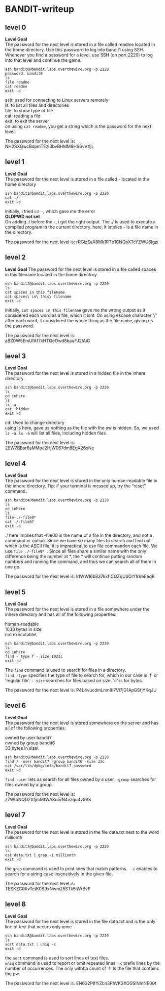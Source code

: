 # BANDIT-writeup
## level 0

**Level Goal** \
The password for the next level is stored in a file called readme located in the home directory. Use this password to log into bandit1 using SSH. Whenever you find a password for a level, use SSH (on port 2220) to log into that level and continue the game.

~~~
ssh bandit0@bandit.labs.overthewire.org -p 2220
password: bandit0
ls
file readme 
cat readme 
exit -d
~~~

ssh: used for connecting to Linux servers remotely\
ls: to list all files and directories\
file: to show type of file\
cat: reading a file\
exit: to exit the server\
on using `cat readme`, you get a string which is the password for the next level.

The password for the next level is: NH2SXQwcBdpmTEzi3bvBHMM9H66vVXjL

## level 1

**Level Goal** \
The password for the next level is stored in a file called - located in the home directory
~~~
ssh bandit1@bandit.labs.overthewire.org -p 2220
cat ./- 
exit -d
~~~

Initially, i tried `cd -`, which gave me the error\
**OLDPWD not set** \
On adding ./ before the -, i got the right output. The ./ is used to execute a compiled program in the current directory. here, it implies - is a file name in the directory.

The password for the next level is: rRGizSaX8Mk1RTb1CNQoXTcYZWU6lgzi

## level 2
**Level Goal**
The password for the next level is stored in a file called spaces in this filename located in the home directory
~~~
ssh bandit2@bandit.labs.overthewire.org -p 2220
ls
cat spaces in this filename
cat spaces\ in\ this\ filename 
exit -d
~~~

Initially, `cat spaces in this filename` gave me the wrong output as it considered each word as a file, which it isnt. On using escaoe character '/' after each word, it considered the whole thing as the file name, giving us the password. 

The password for the next level is: aBZ0W5EmUfAf7kHTQeOwd8bauFJ2lAiG

## level 3
**Level Goal** \
The password for the next level is stored in a hidden file in the inhere directory.
~~~
ssh bandit3@bandit.labs.overthewire.org -p 2220
ls
cd inhere
ls 
ls -a 
cat .hidden 
exit -d
~~~

cd: Used to change directory\
using ls here, gave us nothing as the file with the pw is hidden. So, we used `ls -a`. `ls -a` will list all files, including hidden files.

The password for the next level is: 2EW7BBsr6aMMoJ2HjW067dm8EgX26xNe

## level 4
**Level Goal** \
The password for the next level is stored in the only human-readable file in the inhere directory. Tip: if your terminal is messed up, try the “reset” command.
~~~
ssh bandit4@bandit.labs.overthewire.org -p 2220
ls
cd inhere
ls
file ./-file0* 
cat ./-file07
exit -d
~~~

./ here implies that -file00 is the name of a file in the directory, and not a command or option. 
Since we have so many files to search and find out which is the ASCII file, it is impractical to use file commandon each file. We use `file ./-file0* `. Since all files share a similar name with the only difference being the number at *, the * will continue putting random numbers and running the command, and thus we can search all of them in one go.

The password for the next level is: lrIWWI6bB37kxfiCQZqUdOIYfr6eEeqR

## level 5
**Level Goal** \
The password for the next level is stored in a file somewhere under the inhere directory and has all of the following properties:

human-readable\
1033 bytes in size\
not executable\

~~~
ssh bandit5@bandit.labs.overthewire.org -p 2220
ls
cd inhere
find - type f - size 1033c
exit -d
~~~

The `find` command is used to search for files in a directory. \
`find -type` specifies the type of file to search for, which in our case is 'f' or 'regular file'. `- size` searches for files based on size. 'c' is for bytes.

The password for the next level is: P4L4vucdmLnm8I7Vl7jG1ApGSfjYKqJU

## level 6
**Level Goal** \
The password for the next level is stored somewhere on the server and has all of the following properties:

owned by user bandit7\
owned by group bandit6\
33 bytes in size\

~~~
ssh bandit6@bandit.labs.overthewire.org -p 2220
find / -user bandit7 -group bandit6 -size 33c
cat /var/lib/dpkg/info/bandit7.password
exit -d 
~~~

`find -user` lets us search for all files owned by a user. `-group` searches for files owned by a group.

The password for the next level is: z7WtoNQU2XfjmMtWA8u5rN4vzqu4v99S

## level 7
**Level Goal** \
The password for the next level is stored in the file data.txt next to the word millionth

~~~
ssh bandit7@bandit.labs.overthewire.org -p 2220
ls
cat data.txt | grep -i millionth
exit -d
~~~

the `grep` command is used to print lines that match patterns. ` -i` enables to search for a string case insensitively in the given file.

The password for the next level is: TESKZC0XvTetK0S9xNwm25STk5iWrBvP

## level 8
**Level Goal** \
The password for the next level is stored in the file data.txt and is the only line of text that occurs only once

~~~
ssh bandit8@bandit.labs.overthewire.org -p 2220
ls
sort data.txt | uniq -c
exit -d
~~~

the `sort` command is used to sort lines of text files.\
`uniq` command is used to  report or omit repeated lines. `-c` prefix lines by the number of occurrences. The only withba count of '1' is the file that contains the pw.

The password for the next level is: EN632PlfYiZbn3PhVK3XOGSlNInNE00t




